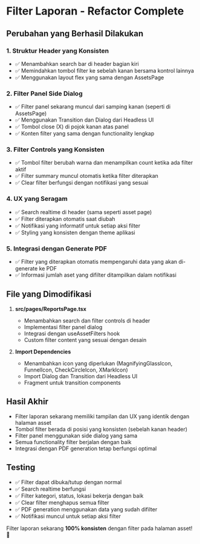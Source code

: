 # Filter Laporan - Refactor Complete

## Perubahan yang Berhasil Dilakukan

### 1. Struktur Header yang Konsisten
- ✅ Menambahkan search bar di header bagian kiri
- ✅ Memindahkan tombol filter ke sebelah kanan bersama kontrol lainnya
- ✅ Menggunakan layout flex yang sama dengan AssetsPage

### 2. Filter Panel Side Dialog
- ✅ Filter panel sekarang muncul dari samping kanan (seperti di AssetsPage)
- ✅ Menggunakan Transition dan Dialog dari Headless UI
- ✅ Tombol close (X) di pojok kanan atas panel
- ✅ Konten filter yang sama dengan functionality lengkap

### 3. Filter Controls yang Konsisten
- ✅ Tombol filter berubah warna dan menampilkan count ketika ada filter aktif
- ✅ Filter summary muncul otomatis ketika filter diterapkan
- ✅ Clear filter berfungsi dengan notifikasi yang sesuai

### 4. UX yang Seragam
- ✅ Search realtime di header (sama seperti asset page)
- ✅ Filter diterapkan otomatis saat diubah
- ✅ Notifikasi yang informatif untuk setiap aksi filter
- ✅ Styling yang konsisten dengan theme aplikasi

### 5. Integrasi dengan Generate PDF
- ✅ Filter yang diterapkan otomatis mempengaruhi data yang akan di-generate ke PDF
- ✅ Informasi jumlah aset yang difilter ditampilkan dalam notifikasi

## File yang Dimodifikasi

1. **src/pages/ReportsPage.tsx**
   - Menambahkan search dan filter controls di header
   - Implementasi filter panel dialog
   - Integrasi dengan useAssetFilters hook
   - Custom filter content yang sesuai dengan desain

2. **Import Dependencies**
   - Menambahkan icon yang diperlukan (MagnifyingGlassIcon, FunnelIcon, CheckCircleIcon, XMarkIcon)
   - Import Dialog dan Transition dari Headless UI
   - Fragment untuk transition components

## Hasil Akhir
- Filter laporan sekarang memiliki tampilan dan UX yang identik dengan halaman asset
- Tombol filter berada di posisi yang konsisten (sebelah kanan header)
- Filter panel menggunakan side dialog yang sama
- Semua functionality filter berjalan dengan baik
- Integrasi dengan PDF generation tetap berfungsi optimal

## Testing
- ✅ Filter dapat dibuka/tutup dengan normal
- ✅ Search realtime berfungsi
- ✅ Filter kategori, status, lokasi bekerja dengan baik
- ✅ Clear filter menghapus semua filter
- ✅ PDF generation menggunakan data yang sudah difilter
- ✅ Notifikasi muncul untuk setiap aksi filter

Filter laporan sekarang **100% konsisten** dengan filter pada halaman asset! 🎉
